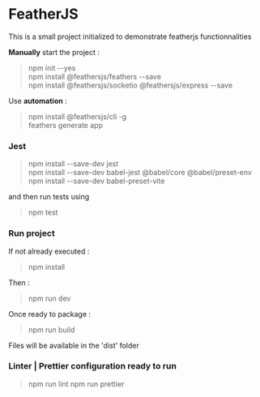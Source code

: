# FeatherJS

This is a small project initialized to demonstrate featherjs functionnalities

**Manually** start the project :

> npm init --yes  
> npm install @feathersjs/feathers --save  
> npm install @feathersjs/socketio @feathersjs/express --save

Use **automation** :

> npm install @feathersjs/cli -g  
> feathers generate app

### Jest

> npm install --save-dev jest  
> npm install --save-dev babel-jest @babel/core @babel/preset-env  
> npm install --save-dev babel-preset-vite

and then run tests using

> npm test

### Run project

If not already executed :

> npm install

Then :

> npm run dev

Once ready to package :

> npm run build

Files will be available in the 'dist' folder

### Linter | Prettier configuration ready to run

> npm run lint
> npm run prettier
